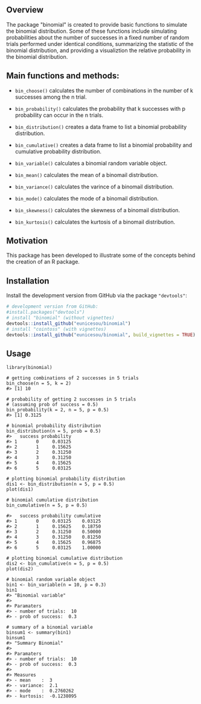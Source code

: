 
## Overview

The package "binomial" is created to provide basic functions to simulate the binomial distribution. Some of these functions include simulating probabilities about the number of successes in a fixed number of random trials performed under identical conditions, summarizing the statistic of the binomial distribution, and providing a visualiztion the relative probability in the binomial distribution.

## Main functions and methods:

* `bin_choose()` calculates the number of combinations in the number of k successes among the n trial.

* `bin_probability()` calculates the probability that k successes with p probability can occur in the n trials.

* `bin_distribution()` creates a data frame to list a binomial probability distribution.

* `bin_cumulative()` creates a data frame to list a binomial probability and cumulative probability distribution.

* `bin_variable()` calculates a binomial random variable object.

* `bin_mean()` calculates the mean of a binomail distribution.

* `bin_variance()` calculates the varince of a binomail distribution.

* `bin_mode()` calculates the mode of a binomail distribution.

* `bin_skewness()` calculates the skewness of a binomail distribution.

* `bin_kurtosis()` calculates the kurtosis of a binomail distribution.

## Motivation

This package has been developed to illustrate some of the concepts
behind the creation of an R package.


## Installation

Install the development version from GitHub via the package `"devtools"`:

```r
# development version from GitHub:
#install.packages("devtools") 
# install "binomial" (without vignettes)
devtools::install_github("eunicesou/binomial")
# install "cointoss" (with vignettes)
devtools::install_github("eunicesou/binomial", build_vignettes = TRUE)
```


## Usage

```{r}
library(binomial)

# getting combinations of 2 successes in 5 trials
bin_choose(n = 5, k = 2) 
#> [1] 10

# probability of getting 2 successes in 5 trials
# (assuming prob of success = 0.5) 
bin_probability(k = 2, n = 5, p = 0.5)
#> [1] 0.3125

# binomial probability distribution
bin_distribution(n = 5, prob = 0.5)
#>   success probability
#> 1       0     0.03125
#> 2       1     0.15625
#> 3       2     0.31250
#> 4       3     0.31250
#> 5       4     0.15625
#> 6       5     0.03125

# plotting binomial probability distribution
dis1 <- bin_distribution(n = 5, p = 0.5) 
plot(dis1)

# binomial cumulative distribution
bin_cumulative(n = 5, p = 0.5)

#>   success probability cumulative
#> 1       0     0.03125    0.03125
#> 2       1     0.15625    0.18750
#> 3       2     0.31250    0.50000
#> 4       3     0.31250    0.81250
#> 5       4     0.15625    0.96875
#> 6       5     0.03125    1.00000

# plotting binomial cumulative distribution
dis2 <- bin_cumulative(n = 5, p = 0.5) 
plot(dis2)

# binomial random variable object
bin1 <- bin_variable(n = 10, p = 0.3) 
bin1
#> "Binomial variable"
#> 
#> Paramaters
#> - number of trials:  10 
#> - prob of success:  0.3

# summary of a binomial variable
binsum1 <- summary(bin1)
binsum1
#> "Summary Binomial"
#> 
#> Paramaters
#> - number of trials:  10 
#> - prob of success:  0.3 
#> 
#> Measures
#> - mean    :  3 
#> - variance:  2.1 
#> - mode    :  0.2760262 
#> - kurtosis:  -0.1238095
```
